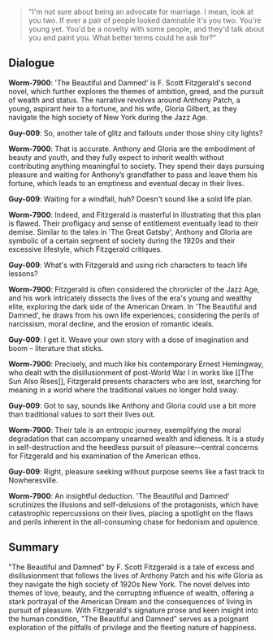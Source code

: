 > "I'm not sure about being an advocate for marriage. I mean, look at you two. If ever a pair of people looked damnable it's you two. You're young yet. You'd be a novelty with some people, and they'd talk about you and paint you. What better terms could he ask for?"

## Dialogue
**Worm-7900**: 'The Beautiful and Damned' is F. Scott Fitzgerald's second novel, which further explores the themes of ambition, greed, and the pursuit of wealth and status. The narrative revolves around Anthony Patch, a young, aspirant heir to a fortune, and his wife, Gloria Gilbert, as they navigate the high society of New York during the Jazz Age.

**Guy-009**: So, another tale of glitz and fallouts under those shiny city lights?

**Worm-7900**: That is accurate. Anthony and Gloria are the embodiment of beauty and youth, and they fully expect to inherit wealth without contributing anything meaningful to society. They spend their days pursuing pleasure and waiting for Anthony’s grandfather to pass and leave them his fortune, which leads to an emptiness and eventual decay in their lives.

**Guy-009**: Waiting for a windfall, huh? Doesn't sound like a solid life plan.

**Worm-7900**: Indeed, and Fitzgerald is masterful in illustrating that this plan is flawed. Their profligacy and sense of entitlement eventually lead to their demise. Similar to the tales in 'The Great Gatsby', Anthony and Gloria are symbolic of a certain segment of society during the 1920s and their excessive lifestyle, which Fitzgerald critiques.

**Guy-009**: What's with Fitzgerald and using rich characters to teach life lessons?

**Worm-7900**: Fitzgerald is often considered the chronicler of the Jazz Age, and his work intricately dissects the lives of the era's young and wealthy elite, exploring the dark side of the American Dream. In 'The Beautiful and Damned', he draws from his own life experiences, considering the perils of narcissism, moral decline, and the erosion of romantic ideals.

**Guy-009**: I get it. Weave your own story with a dose of imagination and boom – literature that sticks.

**Worm-7900**: Precisely, and much like his contemporary Ernest Hemingway, who dealt with the disillusionment of post-World War I in works like [[The Sun Also Rises]], Fitzgerald presents characters who are lost, searching for meaning in a world where the traditional values no longer hold sway.

**Guy-009**: Got to say, sounds like Anthony and Gloria could use a bit more than traditional values to sort their lives out.

**Worm-7900**: Their tale is an entropic journey, exemplifying the moral degradation that can accompany unearned wealth and idleness. It is a study in self-destruction and the heedless pursuit of pleasure—central concerns for Fitzgerald and his examination of the American ethos.

**Guy-009**: Right, pleasure seeking without purpose seems like a fast track to Nowheresville.

**Worm-7900**: An insightful deduction. 'The Beautiful and Damned' scrutinizes the illusions and self-delusions of the protagonists, which have catastrophic repercussions on their lives, placing a spotlight on the flaws and perils inherent in the all-consuming chase for hedonism and opulence.

## Summary
"The Beautiful and Damned" by F. Scott Fitzgerald is a tale of excess and disillusionment that follows the lives of Anthony Patch and his wife Gloria as they navigate the high society of 1920s New York. The novel delves into themes of love, beauty, and the corrupting influence of wealth, offering a stark portrayal of the American Dream and the consequences of living in pursuit of pleasure. With Fitzgerald's signature prose and keen insight into the human condition, "The Beautiful and Damned" serves as a poignant exploration of the pitfalls of privilege and the fleeting nature of happiness.